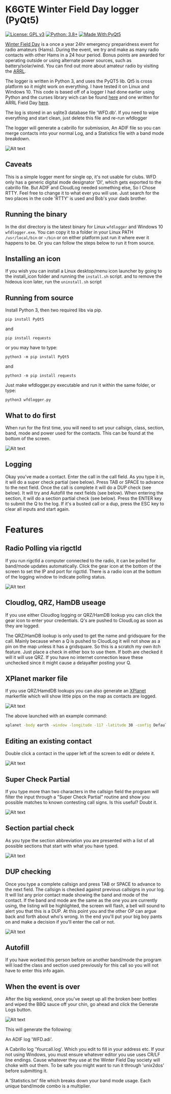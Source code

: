 # K6GTE Winter Field Day logger (PyQt5)

[![License: GPL v3](https://img.shields.io/badge/License-GPLv3-blue.svg)](https://www.gnu.org/licenses/gpl-3.0)  [![Python: 3.8+](https://img.shields.io/badge/python-3.8+-blue.svg)](https://www.python.org/downloads/)  [![Made With:PyQt5](https://img.shields.io/badge/Made%20with-PyQt5-red)](https://pypi.org/project/PyQt5/)

[Winter Field Day](https://www.winterfieldday.com/) is a once a year 24hr emergency preparidness event for radio amateurs (Hams). During the event, we try and make as many radio contacts with other Hams in a 24 hour period. Bonus points are awarded for operating outside or using alternate power sources, such as battery/solar/wind. You can find out more about amateur radio by visiting the [ARRL](https://www.arrl.org/).

The logger is written in Python 3, and uses the PyQT5 lib. Qt5 is cross platform so it might work on everything. I have tested it on Linux and Windows 10. This code is based off of a logger I had done earlier using Python and the curses library wich can be found [here](https://github.com/mbridak/wfd_py_logger) and one written for ARRL Field Day [here](https://github.com/mbridak/FieldDayLogger).

The log is stored in an sqlite3 database file 'WFD.db'. If you need to wipe everything and start clean, just delete this file and re-run wfdlogger

The logger will generate a cabrillo for submission, An ADIF file so you can merge contacts into your normal Log, and a Statistics file with a band mode breakdown.

![Alt text](https://github.com/mbridak/pyqtwfdlogger/blob/main/pics/loggerscreenshot.png)

## Caveats

This is a simple logger ment for single op, it's not usable for clubs.
WFD only has a generic digital mode designator 'DI', which gets exported to the cabrillo file. But ADIF and CloudLog needed something else, So I Chose RTTY. Feel free to change it to what ever you will use. Just search for the two places in the code 'RTTY' is used and Bob's your dads brother.

## Running the binary

In the dist directory is the latest binary for Linux `wfdlogger` and Windows 10 `wfdlogger.exe`. You can copy it to a folder in your Linux PATH `/usr/local/bin` or `~/bin` or on either platform just run it where ever it happens to be. Or you can follow the steps below to run it from source.

## Installing an icon

If you wish you can install a Linux desktop/menu icon launcher by going to the install_icon folder and running the `install.sh` script. and to remove the hideous icon later, run the `uninstall.sh` script

## Running from source

Install Python 3, then two required libs via pip.

`pip install PyQt5`

and

`pip install requests`

or you may have to type:

`python3 -m pip install PyQt5`

and

`python3 -m pip install requests`

Just make wfdlogger.py executable and run it within the same folder, or type:

`python3 wfdlogger.py`

## What to do first

When run for the first time, you will need to set your callsign, class, section, band, mode and power used for the contacts. This can be found at the bottom of the screen.

![Alt text](https://github.com/mbridak/pyqtwfdlogger/blob/main/pics/yourstuff.png)

## Logging

Okay you've made a contact. Enter the call in the call field. As you type it in, it will do a super check partial (see below). Press TAB or SPACE to advance to the next field. Once the call is complete it will do a DUP check (see below).
 It will try and Autofill the next fields (see below). When entering the section, it will do a section partial check (see below). Press the ENTER key to submit the Q to the log. If it's a busted call or a dup, press the ESC key to clear all inputs and start again.

# Features

## Radio Polling via rigctld

If you run rigctld a computer connected to the radio, it can be polled for band/mode updates automatically. Click the gear icon at the bottom of the screen to set the IP and port for rigctld. There is a radio icon at the bottom of the logging window to indicate polling status.

![Alt text](https://github.com/mbridak/pyqtwfdlogger/blob/main/pics/loggerSettingsDialog.png)

## Cloudlog, QRZ, HamDB useage

If you use either Cloudlog logging or QRZ/HamDB lookup you can click the gear icon to enter your credentials. Q's are pushed to CloudLog as soon as they are logged.

The QRZ/HamDB lookup is only used to get the name and gridsquare for the call. Mainly because when a Q is pushed to CloudLog it will not show as a pin on the map unless it has a gridsquare. So this is a scratch my own itch feature. Just place a check in either box to use them. If both are checked it will it will use QRZ.
If you have no internet connection leave these unchecked since it might cause a delayafter posting your Q.

## XPlanet marker file

If you use QRZ/HamdDB lookups you can also generate an [XPlanet](http://xplanet.sourceforge.net/) markerfile which will show little pips on the map as contacts are logged.

![Alt text](https://github.com/mbridak/pyqtwfdlogger/blob/main/pics/xplanet.png)

The above launched with an example command:

```bash
xplanet -body earth -window -longitude -117 -latitude 38 -config Default -projection azmithal -radius 200 -wait 5
```

## Editing an existing contact

Double click a contact in the upper left of the screen to edit or delete it.

![Alt text](https://github.com/mbridak/pyqtwfdlogger/blob/main/pics/editqso.png)

## Super Check Partial

If you type more than two characters in the callsign field the program will filter the input through a "Super Check Partial" routine and show you possible matches to known contesting call signs. Is this useful? Doubt it.

![Alt text](https://github.com/mbridak/pyqtwfdlogger/blob/main/pics/scp.png)

## Section partial check

As you type the section abbreviation you are presented with a list of all possible sections that start with what you have typed.

![Alt text](https://github.com/mbridak/pyqtwfdlogger/blob/main/pics/sectioncheck.png)

## DUP checking

Once you type a complete callsign and press TAB or SPACE to advance to the next field. The callsign is checked against previous callsigns in your log. It will list any prior contact made showing the band and mode of the contact. If the band and mode are the same as the one you are currently using, the listing will be highlighted, the screen will flash, a bell will sound to alert you that this is a DUP. At this point you and the other OP can argue back and forth about who's wrong. In the end you'll put your big boy pants on and make a decision if you'll enter the call or not.

![Alt text](https://github.com/mbridak/pyqtwfdlogger/blob/main/pics/dupe.png)

## Autofill

If you have worked this person before on another band/mode the program will load the class and section used previously for this call so you will not have to enter this info again.

## When the event is over

After the big weekend, once you've swept up all the broken beer bottles and wiped the BBQ sauce off your chin, go ahead and click the Generate Logs button.

![Alt text](https://github.com/mbridak/pyqtwfdlogger/blob/main/pics/genlog.png)

This will generate the following:

An ADIF log 'WFD.adi'.

A Cabrillo log 'Yourcall.log'. Which you edit to fill in your address etc. If your not using Windows, you must ensure whatever editor you use uses CR/LF line endings. Cause whatever they use at the Winter Field Day society will choke with out them. To be safe you might want to run it through 'unix2dos' before submitting it.

A 'Statistics.txt' file which breaks down your band mode usage. Each unique band/mode combo is a multiplier.
